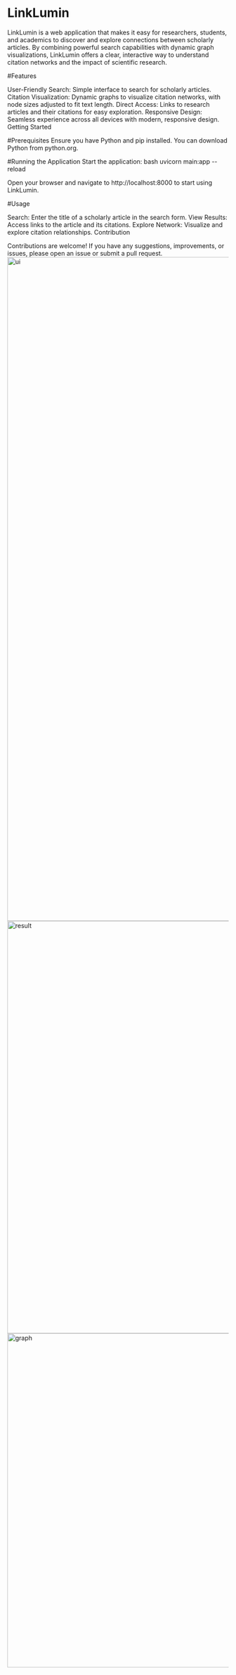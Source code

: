 # LinkLumin
LinkLumin is a web application that makes it easy for researchers, students, and academics to discover and explore connections between scholarly articles. By combining powerful search capabilities with dynamic graph visualizations, LinkLumin offers a clear, interactive way to understand citation networks and the impact of scientific research.

#Features

User-Friendly Search: Simple interface to search for scholarly articles.
Citation Visualization: Dynamic graphs to visualize citation networks, with node sizes adjusted to fit text length.
Direct Access: Links to research articles and their citations for easy exploration.
Responsive Design: Seamless experience across all devices with modern, responsive design.
Getting Started

#Prerequisites
Ensure you have Python and pip installed. You can download Python from python.org.

#Running the Application
Start the application:
bash
uvicorn main:app --reload

Open your browser and navigate to http://localhost:8000 to start using LinkLumin.

#Usage

Search: Enter the title of a scholarly article in the search form.
View Results: Access links to the article and its citations.
Explore Network: Visualize and explore citation relationships.
Contribution

Contributions are welcome! If you have any suggestions, improvements, or issues, please open an issue or submit a pull request.
<img width="1512" alt="ui" src="https://github.com/user-attachments/assets/4f5e9552-f9ff-4244-8182-bed6d8fecf33">
<img width="939" alt="result" src="https://github.com/user-attachments/assets/e2d726f8-26ec-4550-8669-f71950997b87">
<img width="761" alt="graph" src="https://github.com/user-attachments/assets/d4c49d5f-52ad-48b7-90eb-aa6b9743a891">



